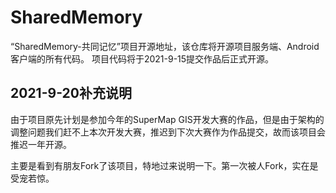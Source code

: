 # SharedMemory
“SharedMemory-共同记忆”项目开源地址，该仓库将开源项目服务端、Android客户端的所有代码。
项目代码将于2021-9-15提交作品后正式开源。

## 2021-9-20补充说明
由于项目原先计划是参加今年的SuperMap GIS开发大赛的作品，但是由于架构的调整问题我们赶不上本次开发大赛，推迟到下次大赛作为作品提交，故而该项目会推迟一年开源。

主要是看到有朋友Fork了该项目，特地过来说明一下。第一次被人Fork，实在是受宠若惊。

